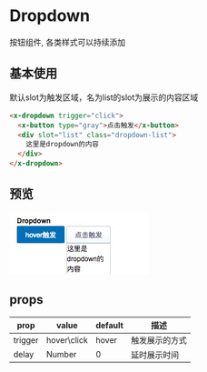 # Dropdown

按钮组件, 各类样式可以持续添加

## 基本使用
默认slot为触发区域，名为list的slot为展示的内容区域
``` html
<x-dropdown trigger="click">
  <x-button type="gray">点击触发</x-button>
  <div slot="list" class="dropdown-list">
    这里是dropdown的内容
  </div>
</x-dropdown>
```

## 预览
![](./img/dropdown.png)

## props

prop | value | default| 描述
---  |  ---  |   ---  | ---
trigger | hover\click | hover | 触发展示的方式
delay | Number | 0 | 延时展示时间

